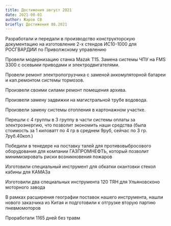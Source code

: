 ```yaml
---
title: Достижения август 2021
date: 2021-08-01
author: Жаров СВ
briefly: Достижения 08.2021
---
```


Разработали и передали в производство конструкторскую документацию на изготовление 2-х стендов ИС10-1000 для РОСГВАРДИИ  по Приволжскому управлению

Провели модернизацию станка Mazak T15. Замена системы ЧПУ на FMS 3300 с осевыми приводами и электродвигателями.

Провели ремонт электропогрузчика с заменой аккомуляторной батареи и кап.ремонтом системы тормозов.                       

Произвели своими силами ремонт помещения архива.

Произвели замену задвижки на магистральной трубе водовода.

Произвели замену системы отопления в картонажном участке.

Перешли с 4 группы  в 3 группу в части системы оплаты за электроэнергию,  что позволит экономить наши средства (была стоимость за  1 киловатт по 4 гр в среднем 9руб, сейчас по 3 гр. 7руб.40коп.)    

Победили в тенедере на поставку талей для противовыбросового оборудования  для компании ГАЗПРОМНЕФТЬ, который позволит минимизировать риски возникновения пожаров

Изготовили специальный инструмент для обкатки окантовки стекол кабины для  КАМАЗа

Изготовили два специальных инструмента 120 TRH для Ульяновсконо моторного завода

В рамках расширения географии поставок нашего инструмента, нашли нового заказчика из Китая и подготовили к отгрузке вторую партию пневмомоторов
 
Проработали 1165 дней  без травм